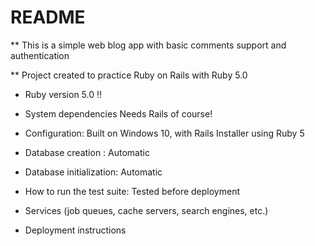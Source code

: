# README

** This is a simple web blog app with basic comments support and authentication

** Project created to practice Ruby on Rails with Ruby 5.0

* Ruby version 5.0 !!

* System dependencies Needs Rails of course!

* Configuration: Built on Windows 10, with Rails Installer using Ruby 5

* Database creation : Automatic 

* Database initialization: Automatic

* How to run the test suite: Tested before deployment

* Services (job queues, cache servers, search engines, etc.)

* Deployment instructions


